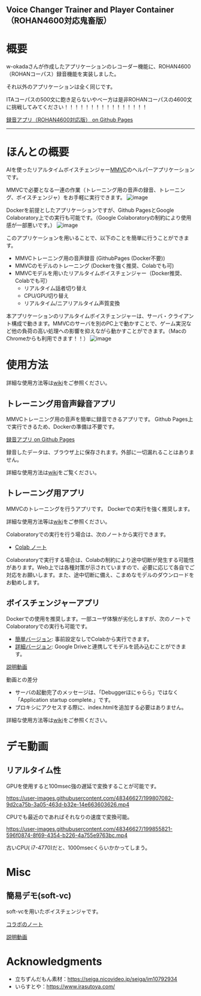 Voice Changer Trainer and Player Container（ROHAN4600対応鬼畜版）
----
# 概要
w-okadaさんが作成したアプリケーションのレコーダー機能に、ROHAN4600（ROHANコーパス）録音機能を実装しました。

それ以外のアプリケーションは全く同じです。

ITAコーパスの500文に飽き足らないやべー方は是非ROHANコーパスの4600文に挑戦してみてください！！！！！！！！！！！！！！！！

[録音アプリ（ROHAN4600対応版） on Github Pages](https://taksas.github.io/voice-changer/)


----
# ほんとの概要
AIを使ったリアルタイムボイスチェンジャー[MMVC](https://github.com/isletennos/MMVC_Trainer)のヘルパーアプリケーションです。

MMVCで必要となる一連の作業（トレーニング用の音声の録音、トレーニング、ボイスチェンジャ）をお手軽に実行できます。
![image](https://user-images.githubusercontent.com/48346627/201169523-836e0f9e-2aca-4023-887c-52ecc219bcca.png)


Dockerを前提としたアプリケーションですが、Github PagesとGoogle Colaboratory上での実行も可能です。（Google Colaboratoryの制約により使用感が一部悪いです。）
![image](https://user-images.githubusercontent.com/48346627/201169876-36c33af9-f2d4-4746-9ddb-21186b94f6fc.png)

このアプリケーションを用いることで、以下のことを簡単に行うことができます。

- MMVCトレーニング用の音声録音 (GithubPages (Docker不要))
- MMVCのモデルのトレーニング (Dockerを強く推奨、Colabでも可)
- MMVCモデルを用いたリアルタイムボイスチェンジャー（Docker推奨、Colabでも可）
  - リアルタイム話者切り替え
  - CPU/GPU切り替え
  - リアルタイム/ニアリアルタイム声質変換


本アプリケーションのリアルタイムボイスチェンジャーは、サーバ・クライアント構成で動きます。MMVCのサーバを別のPC上で動かすことで、ゲーム実況など他の負荷の高い処理への影響を抑えながら動かすことができます。（MacのChromeからも利用できます！！）
![image](https://user-images.githubusercontent.com/48346627/201170195-88114174-0237-4610-b828-4fe08fe212e9.png)


# 使用方法

詳細な使用方法等は[wiki](https://github.com/w-okada/voice-changer/wiki)をご参照ください。


## トレーニング用音声録音アプリ

MMVCトレーニング用の音声を簡単に録音できるアプリです。
Github Pages上で実行できるため、Dockerの準備は不要です。

[録音アプリ on Github Pages](https://w-okada.github.io/voice-changer/)

録音したデータは、ブラウザ上に保存されます。外部に一切漏れることはありません。

詳細な使用方法は[wiki](https://github.com/w-okada/voice-changer/wiki/020_%E9%9F%B3%E5%A3%B0%E9%8C%B2%E9%9F%B3)をご覧ください。


## トレーニング用アプリ
MMVCのトレーニングを行うアプリです。
Dockerでの実行を強く推奨します。

詳細な使用方法等は[wiki](https://github.com/w-okada/voice-changer/wiki/030_%E3%83%88%E3%83%AC%E3%83%BC%E3%83%8B%E3%83%B3%E3%82%B0)をご参照ください。

Colaboratoryでの実行を行う場合は、次のノートから実行できます。
- [Colab ノート](https://github.com/w-okada/voice-changer/blob/master/MMVCTrainerFrontendDemo.ipynb)

Colaboratoryで実行する場合は、Colabの制約により途中切断が発生する可能性があります。Web上では各種対策が示されていますので、必要に応じて各自でご対応をお願いします。また、途中切断に備え、こまめなモデルのダウンロードをお勧めします。

## ボイスチェンジャーアプリ
Dockerでの使用を推奨します。一部ユーザ体験が劣化しますが、次のノートでColaboratoryでの実行も可能です。
- [簡単バージョン](https://github.com/w-okada/voice-changer/blob/master/VoiceChangerDemo_Simple.ipynb): 事前設定なしでColabから実行できます。 
- [詳細バージョン](https://github.com/w-okada/voice-changer/blob/master/VoiceChangerDemo.ipynb): Google Driveと連携してモデルを読み込むことができます。

[説明動画](https://twitter.com/DannadoriYellow/status/1564897136999022592)

動画との差分

- サーバの起動完了のメッセージは、「Debuggerほにゃらら」ではなく「Application startup complete.」です。
- プロキシにアクセスする際に、index.htmlを追加する必要はありません。

詳細な使用方法等は[wiki](https://github.com/w-okada/voice-changer/wiki/040_%E3%83%9C%E3%82%A4%E3%82%B9%E3%83%81%E3%82%A7%E3%83%B3%E3%82%B8%E3%83%A3%E3%83%BC)をご参照ください。

# デモ動画
## リアルタイム性

GPUを使用すると100msec強の遅延で変換することが可能です。

https://user-images.githubusercontent.com/48346627/199807082-9d2ca75b-3a05-463d-b32e-14e663603626.mp4


CPUでも最近のであればそれなりの速度で変換可能。

https://user-images.githubusercontent.com/48346627/199855821-596f0874-8f69-4354-b226-4a755e9763bc.mp4


古いCPU( i7-4770)だと、1000msecくらいかかってしまう。

# Misc
## 簡易デモ(soft-vc)
soft-vcを用いたボイスチェンジャです。

[コラボのノート](https://github.com/w-okada/voice-changer/blob/master/SoftVcDemo.ipynb)

[説明動画](https://user-images.githubusercontent.com/48346627/191019809-e7ae7c86-4b44-45f3-9dc3-3dc668992db4.mp4
)



# Acknowledgments
- 立ちずんだもん素材：https://seiga.nicovideo.jp/seiga/im10792934
- いらすとや：https://www.irasutoya.com/

